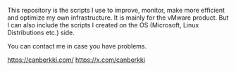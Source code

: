 This repository is the scripts I use to improve, monitor, make more efficient and optimize my own infrastructure. It is mainly for the vMware product. 
But I can also include the scripts I created on the OS (Microsoft, Linux Distributions etc.) side.

You can contact me in case you have problems.

https://canberkki.com/
https://x.com/canberkki
